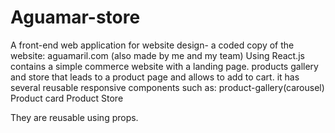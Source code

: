 # Aguamar-store
A front-end web application for website design- a coded copy of the website: aguamaril.com (also made by me and my team)
Using React.js
contains a simple commerce website with a landing page. products gallery and store that leads to a product page and allows to add to cart. 
it has several reusable responsive components such as: 
product-gallery(carousel) 
Product card
Product Store 

They are reusable using props. 


